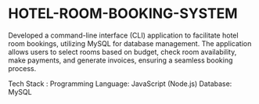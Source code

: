 # HOTEL-ROOM-BOOKING-SYSTEM

Developed a command-line interface (CLI) application to facilitate hotel room bookings, utilizing MySQL for database management. The application allows users to select rooms based on budget, check room availability, make payments, and generate invoices, ensuring a seamless booking process.

Tech Stack : 
Programming Language: JavaScript (Node.js)
Database: MySQL
